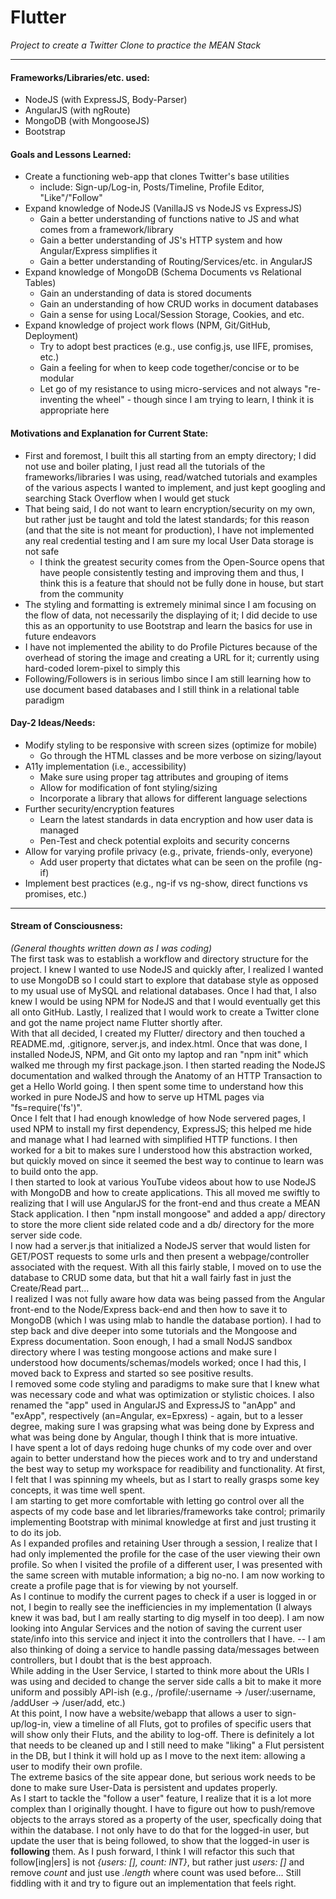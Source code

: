 # Flutter
_Project to create a Twitter Clone to practice the MEAN Stack_
--- --- --- --- --- --- --- --- --- --- --- ---
#### Frameworks/Libraries/etc. used:
+ NodeJS (with ExpressJS, Body-Parser)
+ AngularJS (with ngRoute)
+ MongoDB (with MongooseJS)
+ Bootstrap

#### Goals and Lessons Learned:
+ Create a functioning web-app that clones Twitter's base utilities
  + include: Sign-up/Log-in, Posts/Timeline, Profile Editor, "Like"/"Follow"
+ Expand knowledge of NodeJS (VanillaJS vs NodeJS vs ExpressJS)
  + Gain a better understanding of functions native to JS and what comes from a framework/library
  + Gain a better understanding of JS's HTTP system and how Angular/Express simplifies it
  + Gain a better understanding of Routing/Services/etc. in AngularJS
+ Expand knowledge of MongoDB (Schema Documents vs Relational Tables)
  + Gain an understanding of data is stored documents
  + Gain an understanding of how CRUD works in document databases
  + Gain a sense for using Local/Session Storage, Cookies, and etc.
+ Expand knowledge of project work flows (NPM, Git/GitHub, Deployment)
  + Try to adopt best practices (e.g., use config.js, use IIFE, promises, etc.)
  + Gain a feeling for when to keep code together/concise or to be modular
  + Let go of my resistance to using micro-services and not always "re-inventing the wheel" - though since I am trying to learn, I think it is appropriate here

#### Motivations and Explanation for Current State:
+ First and foremost, I built this all starting from an empty directory; I did not use and boiler plating, I just read all the tutorials of the frameworks/libraries I was using, read/watched tutorials and examples of the various aspects I wanted to implement, and just kept googling and searching Stack Overflow when I would get stuck
+ That being said, I do not want to learn encryption/security on my own, but rather just be taught and told the latest standards; for this reason (and that the site is not meant for production), I have not implemented any real credential testing and I am sure my local User Data storage is not safe
  + I think the greatest security comes from the Open-Source opens that have people consistently testing and improving them and thus, I think this is a feature that should not be fully done in house, but start from the community
+ The styling and formatting is extremely minimal since I am focusing on the flow of data, not necessarily the displaying of it; I did decide to use this as an opportunity to use Bootstrap and learn the basics for use in future endeavors
+ I have not implemented the ability to do Profile Pictures because of the overhead of storing the image and creating a URL for it; currently using hard-coded lorem-pixel to simply this
+ Following/Followers is in serious limbo since I am still learning how to use document based databases and I still think in a relational table paradigm

#### Day-2 Ideas/Needs:
+ Modify styling to be responsive with screen sizes (optimize for mobile)
  + Go through the HTML classes and be more verbose on sizing/layout
+ A11y implementation (i.e., accessibility)
  + Make sure using proper tag attributes and grouping of items
  + Allow for modification of font styling/sizing
  + Incorporate a library that allows for different language selections
+ Further security/encryption features
  + Learn the latest standards in data encryption and how user data is managed
  + Pen-Test and check potential exploits and security concerns
+ Allow for varying profile privacy (e.g., private, friends-only, everyone)
  + Add user property that dictates what can be seen on the profile (ng-if)
+ Implement best practices (e.g., ng-if vs ng-show, direct functions vs promises, etc.)

--- --- --- --- --- --- --- --- --- --- --- ---
#### Stream of Consciousness:
_(General thoughts written down as I was coding)_  
The first task was to establish a workflow and directory structure for the project. I knew I wanted to use NodeJS and quickly after, I realized I wanted to use MongoDB so I could start to explore that database style as opposed to my usual use of MySQL and relational databases. Once I had that, I also knew I would be using NPM for NodeJS and that I would eventually get this all onto GitHub. Lastly, I realized that I would work to create a Twitter clone and got the name project name Flutter shortly after.  
With that all decided, I created my Flutter/ directory and then touched a README.md, .gitignore, server.js, and index.html. Once that was done, I installed NodeJS, NPM, and Git onto my laptop and ran "npm init" which walked me through my first package.json. I then started reading the NodeJS documentation and walked through the Anatomy of an HTTP Transaction to get a Hello World going. I then spent some time to understand how this worked in pure NodeJS and how to serve up HTML pages via "fs=require('fs')".  
Once I felt that I had enough knowledge of how Node servered pages, I used NPM to install my first dependency, ExpressJS; this helped me hide and manage what I had learned with simplified HTTP functions. I then worked for a bit to makes sure I understood how this abstraction worked, but quickly moved on since it seemed the best way to continue to learn was to build onto the app.  
I then started to look at various YouTube videos about how to use NodeJS with MongoDB and how to create applications. This all moved me swiftly to realizing that I will use AngularJS for the front-end and thus create a MEAN Stack application. I then "npm install mongoose" and added a app/ directory to store the more client side related code and a db/ directory for the more server side code.  
I now had a server.js that initialized a NodeJS server that would listen for GET/POST requests to some urls and then present a webpage/controller associated with the request. With all this fairly stable, I moved on to use the database to CRUD some data, but that hit a wall fairly fast in just the Create/Read part...  
I realized I was not fully aware how data was being passed from the Angular front-end to the Node/Express back-end and then how to save it to MongoDB (which I was using mlab to handle the database portion). I had to step back and dive deeper into some tutorials and the Mongoose and Express documentation. Soon enough, I had a small NodJS sandbox directory where I was testing mongoose actions and make sure I understood how documents/schemas/models worked; once I had this, I moved back to Express and started so see positive results.  
I removed some code styling and paradigms to make sure that I knew what was necessary code and what was optimization or stylistic choices. I also renamed the "app" used in AngularJS and ExpressJS to "anApp" and "exApp", respectively (an=Angular, ex=Epxress) - again, but to a lesser degree, making sure I was grapsing what was being done by Express and what was being done by Angular, though I think that is more intuative.  
I have spent a lot of days redoing huge chunks of my code over and over again to better understand how the pieces work and to try and understand the best way to setup my workspace for readibility and functionality. At first, I felt that I was spinning my wheels, but as I start to really grasps some key concepts, it was time well spent.  
I am starting to get more comfortable with letting go control over all the aspects of my code base and let libraries/frameworks take control; primarily implementing Bootstrap with minimal knowledge at first and just trusting it to do its job.  
As I expanded profiles and retaining User through a session, I realize that I had only implemented the profile for the case of the user viewing their own profile. So when I visited the profile of a different user, I was presented with the same screen with mutable information; a big no-no. I am now working to create a profile page that is for viewing by not yourself.  
As I continue to modify the current pages to check if a user is logged in or not, I begin to really see the inefficiencies in my implementation (I always knew it was bad, but I am really starting to dig myself in too deep). I am now looking into Angular Services and the notion of saving the current user state/info into this service and inject it into the controllers that I have. -- I am also thinking of doing a service to handle passing data/messages between controllers, but I doubt that is the best approach.  
While adding in the User Service, I started to think more about the URIs I was using and decided to change the server side calls a bit to make it more uniform and possibly API-ish (e.g., /profile/:username -> /user/:username, /addUser -> /user/add, etc.)  
At this point, I now have a website/webapp that allows a user to sign-up/log-in, view a timeline of all Fluts, got to profiles of specific users that will show only their Fluts, and the ability to log-off. There is definitely a lot that needs to be cleaned up and I still need to make "liking" a Flut persistent in the DB, but I think it will hold up as I move to the next item: allowing a user to modify their own profile.  
The extreme basics of the site appear done, but serious work needs to be done to make sure User-Data is persistent and updates properly.  
As I start to tackle the "follow a user" feature, I realize that it is a lot more complex than I originally thought. I have to figure out how to push/remove objects to the arrays stored as a property of the user, specfically doing that within the database. I not only have to do that for the logged-in user, but update the user that is being followed, to show that the logged-in user is **following** them. As I push forward, I think I will refactor this such that follow[ing|ers] is not _{users: [], count: INT}_, but rather just _users: []_ and remove _count_ and just use _.length_ where count was used before... Still fiddling with it and try to figure out an implementation that feels right.  
